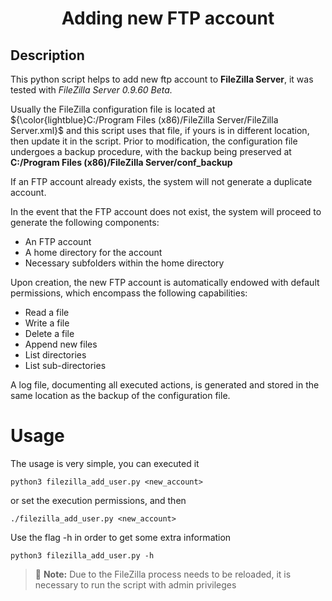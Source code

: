 <h1 align="center"> Adding new FTP account </h1>

## Description

This python script helps to add new ftp account to **FileZilla Server**, it was tested with _FileZilla Server 0.9.60 Beta._

Usually the FileZilla configuration file is located at ${\color{lightblue}C:/Program Files (x86)/FileZilla Server/FileZilla Server.xml}$ and this script uses that file, if yours is in different location, then update it in the script. Prior to modification, the configuration file 
undergoes a backup procedure, with the backup being preserved at **C:/Program Files (x86)/FileZilla Server/conf_backup**

If an FTP account already exists, the system will not generate a duplicate account.

In the event that the FTP account does not exist, the system will proceed to generate the following components:
- An FTP account
- A home directory for the account
- Necessary subfolders within the home directory

Upon creation, the new FTP account is automatically endowed with default permissions, which encompass the following capabilities:
- Read a file
- Write a file
- Delete a file
- Append new files
- List directories
- List sub-directories

A log file, documenting all executed actions, is generated and stored in the same location as the backup of the configuration file.

# Usage

The usage is very simple, you can executed it

```shell
python3 filezilla_add_user.py <new_account>
```

or set the execution permissions, and then

```shell
./filezilla_add_user.py <new_account>
```

Use the flag -h in order to get some extra information

```shell
python3 filezilla_add_user.py -h
```

> :memo: **Note:** Due to the FileZilla process needs to be reloaded, it is necessary to run the script with admin privileges

